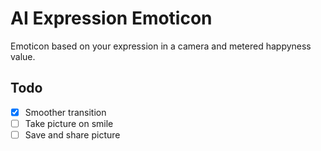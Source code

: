 # AI Expression Emoticon

Emoticon based on your expression in a camera and metered happyness value.

## Todo

- [x] Smoother transition
- [ ] Take picture on smile
- [ ] Save and share picture